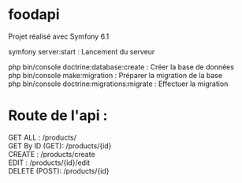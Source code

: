 # foodapi

Projet réalisé avec Symfony 6.1

symfony server:start : Lancement du serveur

php bin/console doctrine:database:create : Créer la base de données  
php bin/console make:migration : Préparer la migration de la base  
php bin/console doctrine:migrations:migrate : Effectuer la migration 


# Route de l'api : 

GET ALL : /products/  
GET By ID (GET): /products/{id}  
CREATE : /products/create  
EDIT : /products/{id}/edit  
DELETE (POST):  /products/{id}  
